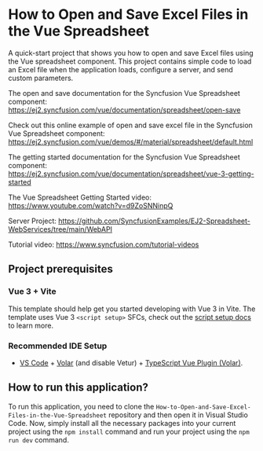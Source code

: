 # How to Open and Save Excel Files in the Vue Spreadsheet

A quick-start project that shows you how to open and save Excel files using the Vue spreadsheet component. This project contains simple code to load an Excel file when the application loads, configure a server, and send custom parameters.

The open and save documentation for the Syncfusion Vue Spreadsheet component: 
https://ej2.syncfusion.com/vue/documentation/spreadsheet/open-save

Check out this online example of open and save excel file in the Syncfusion Vue Spreadsheet component:
https://ej2.syncfusion.com/vue/demos/#/material/spreadsheet/default.html 

The getting started documentation for the Syncfusion Vue Spreadsheet component: 
https://ej2.syncfusion.com/vue/documentation/spreadsheet/vue-3-getting-started

The Vue Spreadsheet Getting Started video:
https://www.youtube.com/watch?v=d9ZoSNNinpQ

Server Project: https://github.com/SyncfusionExamples/EJ2-Spreadsheet-WebServices/tree/main/WebAPI

Tutorial video: https://www.syncfusion.com/tutorial-videos  

## Project prerequisites

### Vue 3 + Vite

This template should help get you started developing with Vue 3 in Vite. The template uses Vue 3 `<script setup>` SFCs, check out the [script setup docs](https://v3.vuejs.org/api/sfc-script-setup.html#sfc-script-setup) to learn more.

### Recommended IDE Setup

- [VS Code](https://code.visualstudio.com/) + [Volar](https://marketplace.visualstudio.com/items?itemName=Vue.volar) (and disable Vetur) + [TypeScript Vue Plugin (Volar)](https://marketplace.visualstudio.com/items?itemName=Vue.vscode-typescript-vue-plugin).


## How to run this application?

To run this application, you need to clone the `How-to-Open-and-Save-Excel-Files-in-the-Vue-Spreadsheet` repository and then open it in Visual Studio Code. Now, simply install all the necessary packages into your current project using the `npm install` command and run your project using the `npm run dev` command.

